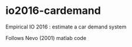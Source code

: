 # io2016-cardemand
Empirical IO 2016 : estimate a car demand system

Follows Nevo (2001) matlab code